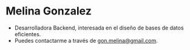 # Melina Gonzalez

- Desarrolladora Backend, interesada en el diseño de bases de datos eficientes.
- Puedes contactarme a través de gon.melina@gmail.com.
